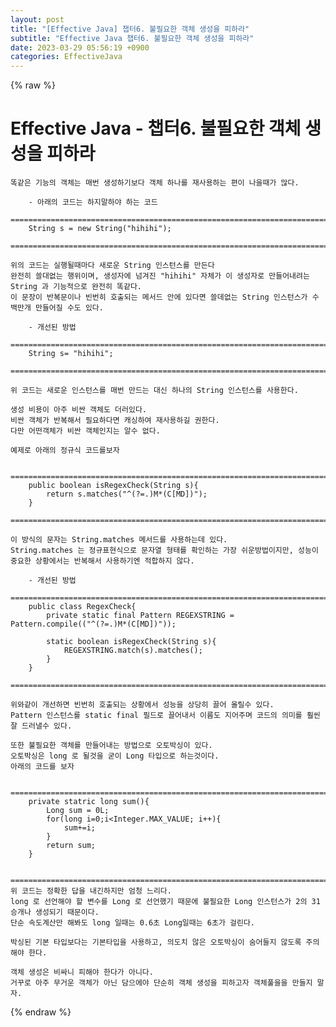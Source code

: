 ```yaml
---  
layout: post  
title: "[Effective Java] 챕터6. 불필요한 객체 생성을 피하라"  
subtitle: "Effective Java 챕터6. 불필요한 객체 생성을 피하라"  
date: 2023-03-29 05:56:19 +0900  
categories: EffectiveJava  
---  
```

{% raw %}  
# Effective Java - 챕터6. 불필요한 객체 생성을 피하라  
  
	똑같은 기능의 객체는 매번 생성하기보다 객체 하나를 재사용하는 편이 나을때가 많다.  
  
		- 아래의 코드는 하지말하야 하는 코드  
		=================================================================================================================  
		String s = new String("hihihi");  
		=================================================================================================================  
  
	위의 코드는 실행될때마다 새로운 String 인스턴스를 만든다  
	완전히 쓸대없는 행위이며, 생성자에 넘겨진 "hihihi" 자체가 이 생성자로 만들어내려는 String 과 기능적으로 완전히 똑같다.  
	이 문장이 반복문이나 빈번히 호출되는 메서드 안에 있다면 쓸데없는 String 인스턴스가 수백만개 만들어질 수도 있다.  
  
		- 개선된 방법  
		=================================================================================================================  
		String s= "hihihi";  
		=================================================================================================================  
  
	위 코드는 새로운 인스턴스를 매번 만드는 대신 하나의 String 인스턴스를 사용한다.  
  
	생성 비용이 아주 비싼 객체도 더러있다.  
	비싼 객체가 반복해서 필요하다면 캐싱하여 재사용하길 권한다.  
	다만 어떤객체가 비싼 객체인지는 알수 없다.  
  
	예제로 아래의 정규식 코드를보자  
  
		=================================================================================================================  
		public boolean isRegexCheck(String s){  
			return s.matches("^(?=.)M*(C[MD])");  
		}  
		=================================================================================================================  
  
	이 방식의 문자는 String.matches 메서드를 사용하는데 있다.  
	String.matches 는 정규표현식으로 문자열 형태를 확인하는 가장 쉬운방법이지만, 성능이 중요한 상황에서는 반복해서 사용하기엔 적합하지 않다.  
  
		- 개선된 방법  
		=================================================================================================================  
		public class RegexCheck{  
			private static final Pattern REGEXSTRING = Pattern.compile(("^(?=.)M*(C[MD])"));  
  
			static boolean isRegexCheck(String s){  
				REGEXSTRING.match(s).matches();  
			}  
		}  
		=================================================================================================================  
  
	위와같이 개선하면 빈번히 호출되는 상황에서 성능을 상당히 끌어 올릴수 있다.  
	Pattern 인스턴스를 static final 필드로 끌어내서 이름도 지어주며 코드의 의미를 훨씬 잘 드러낼수 있다.  
  
	또한 불필요한 객체를 만들어내는 방법으로 오토박싱이 있다.  
	오토박싱은 long 로 될것을 굳이 Long 타입으로 하는것이다.  
	아래의 코드를 보자  
  
		=================================================================================================================  
		private statric long sum(){  
			Long sum = 0L;  
			for(long i=0;i<Integer.MAX_VALUE; i++){  
				sum+=i;  
			}  
			return sum;  
		}  
  
		=================================================================================================================  
	위 코드는 정확한 답을 내긴하지만 엄청 느리다.  
	long 로 선언해야 할 변수를 Long 로 선언했기 때문에 불필요한 Long 인스턴스가 2의 31승개나 생성되기 때문이다.  
	단순 속도계산만 해봐도 long 일때는 0.6초 Long일때는 6초가 걸린다.  
  
	박싱된 기본 타입보다는 기본타입을 사용하고, 의도치 않은 오토박싱이 숨어들지 않도록 주의해야 한다.  
  
	객체 생성은 비싸니 피해야 한다가 아니다.  
	거꾸로 아주 무거운 객체가 아닌 담으에야 단순히 객체 생성을 피하고자 객체풀을을 만들지 말자.  
  
{% endraw %}